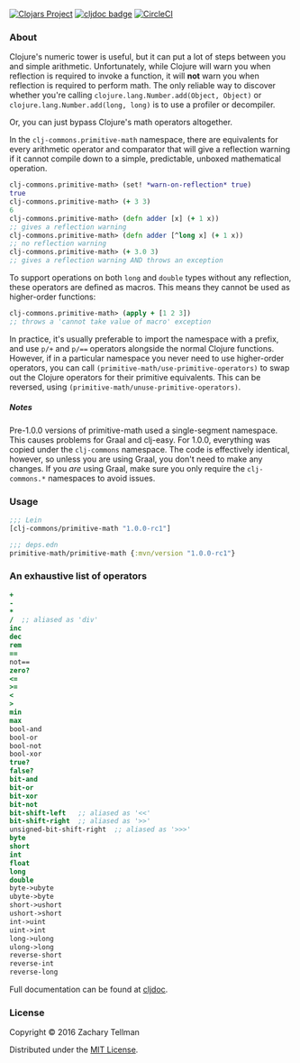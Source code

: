[![Clojars Project](https://img.shields.io/clojars/v/org.clj-commons/primitive-math.svg)](https://clojars.org/org.clj-commons/primitive-math)
[![cljdoc badge](https://cljdoc.org/badge/org.clj-commons/primitive-math)](https://cljdoc.org/d/org.clj-commons/primitive-math)
[![CircleCI](https://circleci.com/gh/clj-commons/primitive-math.svg?style=svg)](https://circleci.com/gh/clj-commons/primitive-math)

### About

Clojure's numeric tower is useful, but it can put a lot of steps between you and simple arithmetic.  Unfortunately, while Clojure will warn you when reflection is required to invoke a function, it will **not** warn you when reflection is required to perform math.  The only reliable way to discover whether you're calling `clojure.lang.Number.add(Object, Object)` or `clojure.lang.Number.add(long, long)` is to use a profiler or decompiler.

Or, you can just bypass Clojure's math operators altogether.

In the `clj-commons.primitive-math` namespace, there are equivalents for every arithmetic operator and comparator that will give a reflection warning if it cannot compile down to a simple, predictable, unboxed mathematical operation.

```clojure
clj-commons.primitive-math> (set! *warn-on-reflection* true)
true
clj-commons.primitive-math> (+ 3 3)
6
clj-commons.primitive-math> (defn adder [x] (+ 1 x))
;; gives a reflection warning
clj-commons.primitive-math> (defn adder [^long x] (+ 1 x))
;; no reflection warning
clj-commons.primitive-math> (+ 3.0 3)
;; gives a reflection warning AND throws an exception
```

To support operations on both `long` and `double` types without any reflection, these operators are defined as macros.  This means they cannot be used as higher-order functions:

```clojure
clj-commons.primitive-math> (apply + [1 2 3])
;; throws a 'cannot take value of macro' exception
```

In practice, it's usually preferable to import the namespace with a prefix, and use `p/+` and `p/==` operators alongside the normal Clojure functions.  However, if in a particular namespace you never need to use higher-order operators, you can call `(primitive-math/use-primitive-operators)` to swap out the Clojure operators for their primitive equivalents.  This can be reversed, using `(primitive-math/unuse-primitive-operators)`.

##### Notes

Pre-1.0.0 versions of primitive-math used a single-segment namespace. This causes problems for Graal and clj-easy. For 1.0.0, everything was copied under the `clj-commons` namespace. The code is effectively identical, however, so unless you are using Graal, you don't need to make any changes. If you *are* using Graal, make sure you only require the `clj-commons.*` namespaces to avoid issues.

### Usage

```clojure
;;; Lein
[clj-commons/primitive-math "1.0.0-rc1"]

;;; deps.edn
primitive-math/primitive-math {:mvn/version "1.0.0-rc1"}
```

### An exhaustive list of operators

```clojure
+
-
*
/  ;; aliased as 'div'
inc
dec
rem
==
not==
zero?
<=
>=
<
>
min
max
bool-and
bool-or
bool-not
bool-xor
true?
false?
bit-and
bit-or
bit-xor
bit-not
bit-shift-left   ;; aliased as '<<'
bit-shift-right  ;; aliased as '>>'
unsigned-bit-shift-right  ;; aliased as '>>>'
byte
short
int
float
long
double
byte->ubyte
ubyte->byte
short->ushort
ushort->short
int->uint
uint->int
long->ulong
ulong->long
reverse-short
reverse-int
reverse-long
```

Full documentation can be found at [cljdoc](https://cljdoc.org/badge/org.clj-commons/primitive-math).

### License

Copyright © 2016 Zachary Tellman

Distributed under the [MIT License](http://opensource.org/licenses/MIT).
